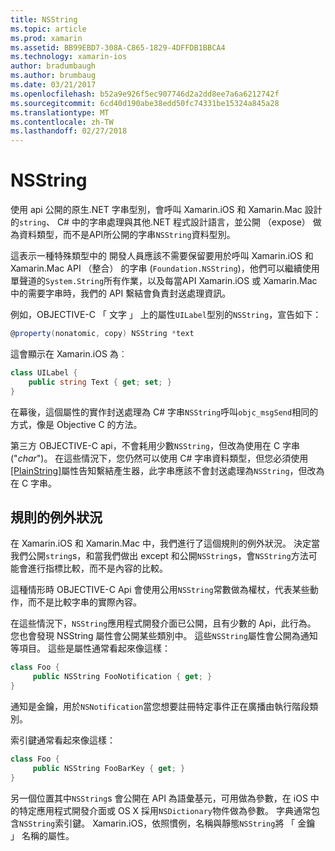 ```yaml
---
title: NSString
ms.topic: article
ms.prod: xamarin
ms.assetid: BB99EBD7-308A-C865-1829-4DFFDB1BBCA4
ms.technology: xamarin-ios
author: bradumbaugh
ms.author: brumbaug
ms.date: 03/21/2017
ms.openlocfilehash: b52a9e926f5ec907746d2a2dd8ee7a6a6212742f
ms.sourcegitcommit: 6cd40d190abe38edd50fc74331be15324a845a28
ms.translationtype: MT
ms.contentlocale: zh-TW
ms.lasthandoff: 02/27/2018
---
```

# <a name="nsstring"></a>NSString

使用 api 公開的原生.NET 字串型別，會呼叫 Xamarin.iOS 和 Xamarin.Mac 設計的`string`、 C# 中的字串處理與其他.NET 程式設計語言，並公開 （expose） 做為資料類型，而不是API所公開的字串`NSString`資料型別。


這表示一種特殊類型中的 開發人員應該不需要保留要用於呼叫 Xamarin.iOS 和 Xamarin.Mac API （整合） 的字串 (`Foundation.NSString`)，他們可以繼續使用單聲道的`System.String`所有作業，以及每當API Xamarin.iOS 或 Xamarin.Mac 中的需要字串時，我們的 API 繫結會負責封送處理資訊。

例如，OBJECTIVE-C 「 文字 」 上的屬性`UILabel`型別的`NSString`，宣告如下：

```csharp
@property(nonatomic, copy) NSString *text
```

這會顯示在 Xamarin.iOS 為︰

```csharp
class UILabel {
    public string Text { get; set; }
}
```

在幕後，這個屬性的實作封送處理為 C# 字串`NSString`呼叫`objc_msgSend`相同的方式，像是 Objective C 的方法。

第三方 OBJECTIVE-C api，不會耗用少數`NSString`，但改為使用在 C 字串 ("*char*")。 在這些情況下，您仍然可以使用 C# 字串資料類型，但您必須使用[[PlainString]](~/cross-platform/macios/binding/objective-c-libraries.md)屬性告知繫結產生器，此字串應該不會封送處理為`NSString`，但改為在 C 字串。

 <a name="Exceptions_to_the_Rule" />


## <a name="exceptions-to-the-rule"></a>規則的例外狀況

在 Xamarin.iOS 和 Xamarin.Mac 中，我們進行了這個規則的例外狀況。 決定當我們公開`string`s，和當我們做出 except 和公開`NSString`s，會`NSString`方法可能會進行指標比較，而不是內容的比較。


這種情形時 OBJECTIVE-C Api 會使用公用`NSString`常數做為權杖，代表某些動作，而不是比較字串的實際內容。


在這些情況下，`NSString`應用程式開發介面已公開，且有少數的 Api，此行為。 您也會發現 NSString 屬性會公開某些類別中。 這些`NSString`屬性會公開為通知等項目。 這些是屬性通常看起來像這樣：

```csharp
class Foo {
     public NSString FooNotification { get; }
}
```

通知是金鑰，用於`NSNotification`當您想要註冊特定事件正在廣播由執行階段類別。

索引鍵通常看起來像這樣：

```csharp
class Foo {
     public NSString FooBarKey { get; }
}
```

另一個位置其中`NSString`s 會公開在 API 為語彙基元，可用做為參數，在 iOS 中的特定應用程式開發介面或 OS X 採用`NSDictionary`物件做為參數。 字典通常包含`NSString`索引鍵。 Xamarin.iOS，依照慣例，名稱與靜態`NSString`將 「 金鑰 」 名稱的屬性。

